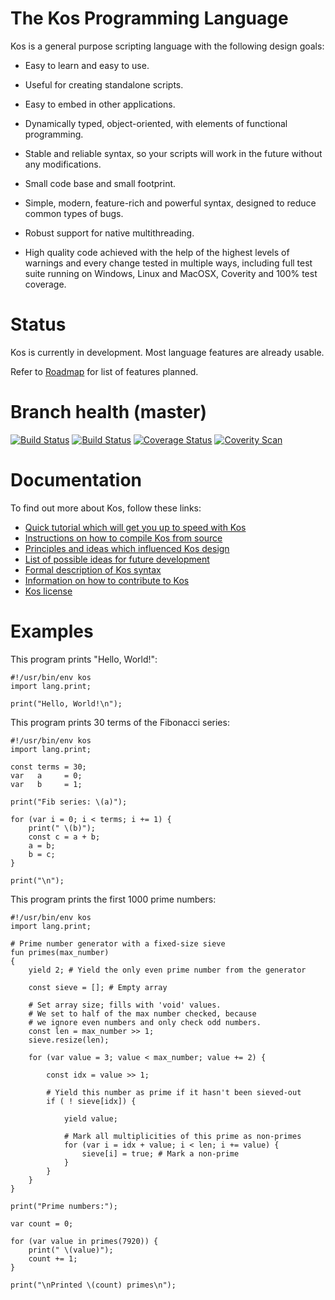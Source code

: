 The Kos Programming Language
============================

Kos is a general purpose scripting language with the following design goals:

* Easy to learn and easy to use.

* Useful for creating standalone scripts.

* Easy to embed in other applications.

* Dynamically typed, object-oriented, with elements of functional programming.

* Stable and reliable syntax, so your scripts will work in the future without
  any modifications.

* Small code base and small footprint.

* Simple, modern, feature-rich and powerful syntax, designed to reduce common
  types of bugs.

* Robust support for native multithreading.

* High quality code achieved with the help of the highest levels of warnings
  and every change tested in multiple ways, including full test suite running
  on Windows, Linux and MacOSX, Coverity and 100% test coverage.


Status
======

Kos is currently in development.  Most language features are already usable.

Refer to [Roadmap](doc/roadmap.md) for list of features planned.


Branch health (master)
======================

[![Build Status](https://travis-ci.org/kos-lang/kos.svg?branch=master)](https://travis-ci.org/kos-lang/kos)
[![Build Status](https://ci.appveyor.com/api/projects/status/github/kos-lang/kos?branch=master&svg=true)](https://ci.appveyor.com/project/cdragan/kos)
[![Coverage Status](https://coveralls.io/repos/github/kos-lang/kos/badge.svg?branch=master)](https://coveralls.io/github/kos-lang/kos?branch=master)
[![Coverity Scan](https://scan.coverity.com/projects/10189/badge.svg)](https://scan.coverity.com/projects/kos)

Documentation
=============

To find out more about Kos, follow these links:

* [Quick tutorial which will get you up to speed with Kos](doc/tutorial.md)
* [Instructions on how to compile Kos from source](doc/building.md)
* [Principles and ideas which influenced Kos design](doc/design.md)
* [List of possible ideas for future development](doc/proposals.md)
* [Formal description of Kos syntax](doc/grammar.md)
* [Information on how to contribute to Kos](doc/contributing.md)
* [Kos license](LICENSE.md)


Examples
========

This program prints "Hello, World!":

    #!/usr/bin/env kos
    import lang.print;

    print("Hello, World!\n");

This program prints 30 terms of the Fibonacci series:

    #!/usr/bin/env kos
    import lang.print;

    const terms = 30;
    var   a     = 0;
    var   b     = 1;

    print("Fib series: \(a)");

    for (var i = 0; i < terms; i += 1) {
        print(" \(b)");
        const c = a + b;
        a = b;
        b = c;
    }

    print("\n");

This program prints the first 1000 prime numbers:

    #!/usr/bin/env kos
    import lang.print;

    # Prime number generator with a fixed-size sieve
    fun primes(max_number)
    {
        yield 2; # Yield the only even prime number from the generator

        const sieve = []; # Empty array

        # Set array size; fills with 'void' values.
        # We set to half of the max number checked, because
        # we ignore even numbers and only check odd numbers.
        const len = max_number >> 1;
        sieve.resize(len);

        for (var value = 3; value < max_number; value += 2) {

            const idx = value >> 1;

            # Yield this number as prime if it hasn't been sieved-out
            if ( ! sieve[idx]) {

                yield value;

                # Mark all multiplicities of this prime as non-primes
                for (var i = idx + value; i < len; i += value) {
                    sieve[i] = true; # Mark a non-prime
                }
            }
        }
    }

    print("Prime numbers:");

    var count = 0;

    for (var value in primes(7920)) {
        print(" \(value)");
        count += 1;
    }

    print("\nPrinted \(count) primes\n");
